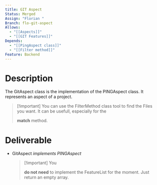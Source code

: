 ```yaml
---
title: GIT Aspect
Status: Merged
Assign: "Florian "
Branch: flo-git-aspect
Allows:
  - "[[Aspects]]"
  - "[[GIT Features]]"
Depends:
  - "[[PingAspect class]]"
  - "[[Filter method]]"
Feature: Backend
---
```

  
# Description
The GitAspect class is the implementation of the PINGAspect class. It represents an aspect of a project.

> [!important] You can use the FilterMethod class tool to find the Files you want. It can be usefull, especially for the
> 
> **match** method.
# Deliverable
- GitAspect _implements PINGAspect_
    
    > [!important] You
    > 
    > **do not need** to implement the FeatureList for the moment. Just return an empty array.